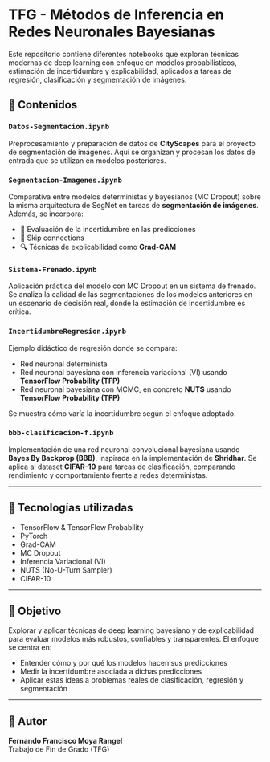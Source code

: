 # TFG - Métodos de Inferencia en Redes Neuronales Bayesianas

Este repositorio contiene diferentes notebooks que exploran técnicas modernas de deep learning con enfoque en modelos probabilísticos, estimación de incertidumbre y explicabilidad, aplicados a tareas de regresión, clasificación y segmentación de imágenes.

## 📁 Contenidos

### `Datos-Segmentacion.ipynb`
Preprocesamiento y preparación de datos de **CityScapes** para el proyecto de segmentación de imágenes. Aquí se organizan y procesan los datos de entrada que se utilizan en modelos posteriores.

### `Segmentacion-Imagenes.ipynb`
Comparativa entre modelos deterministas y bayesianos (MC Dropout) sobre la misma arquitectura de SegNet en tareas de **segmentación de imágenes**. Además, se incorpora:
- 🎯 Evaluación de la incertidumbre en las predicciones
- 🔁 Skip connections
- 🔍 Técnicas de explicabilidad como **Grad-CAM**

### `Sistema-Frenado.ipynb`
Aplicación práctica del modelo con MC Dropout en un sistema de frenado. Se analiza la calidad de las segmentaciones de los modelos anteriores en un escenario de decisión real, donde la estimación de incertidumbre es crítica.

### `IncertidumbreRegresion.ipynb`
Ejemplo didáctico de regresión donde se compara:
- Red neuronal determinista
- Red neuronal bayesiana con inferencia variacional (VI) usando **TensorFlow Probability (TFP)**
- Red neuronal bayesiana con MCMC, en concreto **NUTS** usando **TensorFlow Probability (TFP)**

Se muestra cómo varía la incertidumbre según el enfoque adoptado.

### `bbb-clasificacion-f.ipynb`
Implementación de una red neuronal convolucional bayesiana usando **Bayes By Backprop (BBB)**, inspirada en la implementación de **Shridhar**. Se aplica al dataset **CIFAR-10** para tareas de clasificación, comparando rendimiento y comportamiento frente a redes deterministas.

---

## 🧠 Tecnologías utilizadas
- TensorFlow & TensorFlow Probability
- PyTorch
- Grad-CAM
- MC Dropout
- Inferencia Variacional (VI)
- NUTS (No-U-Turn Sampler)
- CIFAR-10

---

## 📌 Objetivo
Explorar y aplicar técnicas de deep learning bayesiano y de explicabilidad para evaluar modelos más robustos, confiables y transparentes. El enfoque se centra en:
- Entender cómo y por qué los modelos hacen sus predicciones
- Medir la incertidumbre asociada a dichas predicciones
- Aplicar estas ideas a problemas reales de clasificación, regresión y segmentación

---

## 👤 Autor
**Fernando Francisco Moya Rangel**  
Trabajo de Fin de Grado (TFG)
